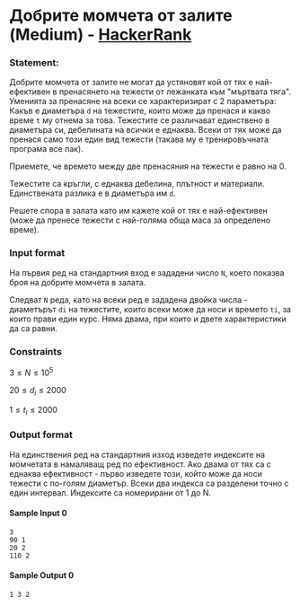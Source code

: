 # Добрите момчета от залите (Medium) - [HackerRank](<https://www.hackerrank.com/contests/sda-hw-2-2023/challenges/challenge-3089>)


### Statement:

Добрите момчета от залите не могат да устяновят кой от тях е най-ефективен в пренасянето на тежести от лежанката към "мъртвата тяга". Уменията за пренасяне на всеки се характеризират с 2 параметъра: Какъв е диаметъра ```d``` на тежестите, които може да пренася и какво време ```t``` му отнема за това. Тежестите се различават единствено в диаметъра си, дебелината на всички е еднаква. Всеки от тях може да пренася само този един вид тежести (такава му е тренировъчната програма все пак).

Приемете, че времето между две пренасяния на тежести е равно на 0.

Тежестите са кръгли, с еднаква дебелина, плътност и материали. Единствената разлика е в диаметъра им ```d```. 

Решете спора в залата като им кажете кой от тях е най-ефективен (може да пренесе тежести с най-голяма обща маса за определено време).


### Input format

На първия ред на стандартния вход е зададени число ```N```, което показва броя на добрите момчета в залата.

Следват ```N``` реда, като на всеки ред е зададена двойка числа - диаметърът ```di``` на тежестите, които всеки може да носи и времето ```ti```, за които прави един курс. Няма двама, при които и двете характеристики да са равни.


### Constraints

 $3 \le N \le 10^5$ 

 $20 \le d_i \le 2000$

 $1 \le t_i \le 2000$



### Output format

На единствения ред на стандартния изход изведете индексите на момчетата в намаляващ ред по ефективност. Ако двама от тях са с еднаква ефективност - първо изведете този, който може да носи тежести с по-голям диаметър. Всеки два индекса са разделени точно с един интервал. Индексите са номерирани от 1 до N. 


#### Sample Input 0
```
3
90 1
20 2
110 2
```

#### Sample Output 0
```
1 3 2
```
